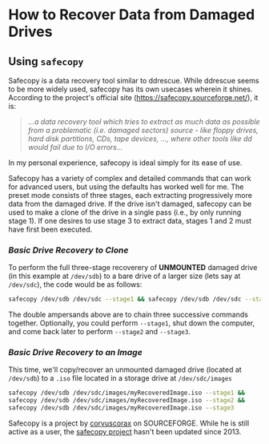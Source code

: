 # How to Recover Data from Damaged Drives
## Using `safecopy`
Safecopy is a data recovery tool similar to ddrescue. While ddrescue seems to be more widely used, safecopy has its own usecases wherein it shines.
According to the project's official site (https://safecopy.sourceforge.net/), it is:
> _...a data recovery tool which tries to extract as much data as possible from a problematic (i.e. damaged sectors) source - like floppy drives, hard disk partitions, CDs, tape devices, ..., where other tools like dd would fail due to I/O errors..._

In my personal experience, safecopy is ideal simply for its ease of use.

Safecopy has a variety of complex and detailed commands that can work for advanced users, but using the defaults has worked well for me. The preset mode consists of three stages, each extracting progressively more data from the damaged drive. If the drive isn't damaged, safecopy can be used to make a clone of the drive in a single pass (i.e., by only running stage 1). If one desires to use stage 3 to extract data, stages 1 and 2 must have first been executed.

### _Basic Drive Recovery to Clone_
To perform the full three-stage recoverery of **UNMOUNTED** damaged drive (in this example at `/dev/sdb`) to a bare drive of a larger size (lets say at `/dev/sdc`), the code would be as follows:
```bash
safecopy /dev/sdb /dev/sdc --stage1 && safecopy /dev/sdb /dev/sdc --stage2 && safecopy /dev/sdb /dev/sdc --stage3
```
The double ampersands above are to chain three successive commands together. Optionally, you could perform `--stage1`, shut down the computer, and come back later to perform `--stage2` and `--stage3`. 

### _Basic Drive Recovery to an Image_
This time, we'll copy/recover an unmounted damaged drive (located at `/dev/sdb`) to a `.iso` file located in a storage drive at `/dev/sdc/images`
```bash
safecopy /dev/sdb /dev/sdc/images/myRecoveredImage.iso --stage1 && 
safecopy /dev/sdb /dev/sdc/images/myRecoveredImage.iso --stage2 && 
safecopy /dev/sdb /dev/sdc/images/myRecoveredImage.iso --stage3
```

Safecopy is a project by [corvuscorax] on SOURCEFORGE. While he is still active as a user, the [safecopy project] hasn't been updated since 2013.

[corvuscorax]: <https://sourceforge.net/u/corvuscorax/profile/>
[safecopy project]: <https://sourceforge.net/projects/safecopy/>
